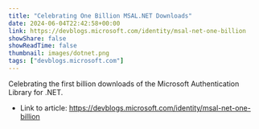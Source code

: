 ```yaml
---
title: "Celebrating One Billion MSAL.NET Downloads"
date: 2024-06-04T22:42:58+00:00
link: https://devblogs.microsoft.com/identity/msal-net-one-billion
showShare: false
showReadTime: false
thumbnail: images/dotnet.png
tags: ["devblogs.microsoft.com"]
---
```

Celebrating the first billion downloads of the Microsoft Authentication Library for .NET.

- Link to article: https://devblogs.microsoft.com/identity/msal-net-one-billion